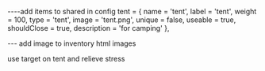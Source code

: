 ----add items to shared in config
tent      = { name = 'tent',      label = 'tent',         weight = 100, type = 'tent', image = 'tent.png',          unique = false, useable = true, shouldClose = true, description = 'for camping' },


--- add image to inventory html images 

use target on tent and relieve stress
